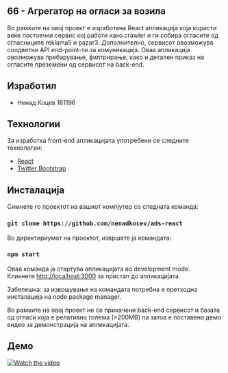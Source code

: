 ## 66 - Агрегатор на огласи за возила

Во рамките на овој проект е изработена React апликација која користи веќе постоечки сервис кој работи како crawler и ги собира огласите од огласниците reklama5 и pazar3. Дополнително, сервисот овозможува соодветни API end-point-ти за комуникација. Оваа апликација овозможува пребарување, филтрирање, како и детален приказ на огласите преземени од сервисот на back-end.

## Изработил
* Ненад Коцев 161196

## Технологии
За изработка front-end апликацијата употребени се следните технологии:
* [React](<https://reactjs.org/>)
* [Twitter Bootstrap](<http://twitter.github.com/bootstrap/>)

## Инсталација
Симнете го проектот на вашиот компјутер со следната команда:

### `git clone https://github.com/nenadkocev/ads-react`

Во директириумот на проектот, извршете ја командата:

### `npm start`

Оваа команда ја стартува апликацијата во development mode.<br>
Кликнете [http://localhost:3000](http://localhost:3000) за пристап до апликацијата.

Забелешка: за извршување на командата потребна е претходна инсталација на node package manager.

Во рамките на овој проект не се прикачени back-end сервисот и базата од огласи која е релативно голема (>200MB) па затоа е поставено демо видео за демонстрација на апликацијата.
## Демо

[![Watch the video](https://i.imgur.com/I1ncrI1.png)](https://youtu.be/SxnEpEkZ2mA)
